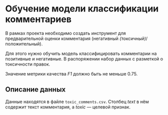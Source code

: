 # Обучение модели классификации комментариев

В рамках проекта необходимо создать инструмент для предварительной оценки комментария (негативный *(токсичный)*/положительный).

Для этого нужно обучить модель классифицировать комментарии на позитивные и негативные. В распоряжении набор данных с разметкой о токсичности правок.

Значение метрики качества *F1* должно быть не меньше 0.75. 

## Описание данных

Данные находятся в файле `toxic_comments.csv`. Столбец *text* в нём содержит текст комментария, а *toxic* — целевой признак.
